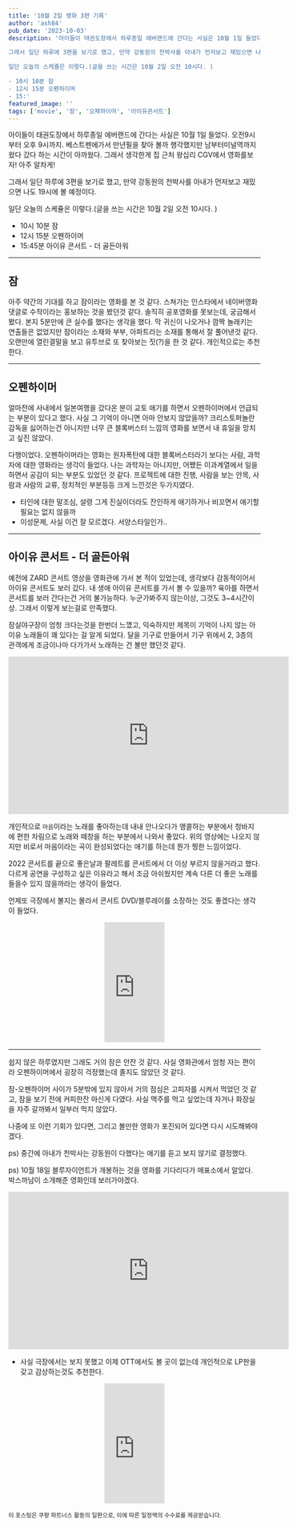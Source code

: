 ```yaml
---
title: '10월 2일 영화 3편 기록'
author: 'ash84'
pub_date: '2023-10-03'
description: '아이들이 태권도장에서 하루종일 에버랜드에 간다는 사실은 10월 1일 들었다. 오전9시부터 오후 9시까지. 베스트펜에가서 만년필을 찾아 볼까 행각했지만 남부터미널역까지 왔다 갔다 하는 시간이 아까웠다. 그래서 생각한게 집 근처 왕십리 CGV에서 영화를보자! 아주 알차게!

그래서 일단 하루에 3편을 보기로 했고, 만약 강동원의 천박사를 아내가 먼저보고 재밌으면 나도 19시에 볼 예정이다. 

일단 오늘의 스케쥴은 이렇다.(글을 쓰는 시간은 10월 2일 오전 10시다. ) 

- 10시 10분 잠
- 12시 15분 오펜하이머
- 15:'
featured_image: ''
tags: ['movie', '잠', '오페하이머', '아이유콘서트']
---
```


아이들이 태권도장에서 하루종일 에버랜드에 간다는 사실은 10월 1일 들었다. 오전9시부터 오후 9시까지. 베스트펜에가서 만년필을 찾아 볼까 행각했지만 남부터미널역까지 왔다 갔다 하는 시간이 아까웠다. 그래서 생각한게 집 근처 왕십리 CGV에서 영화를보자! 아주 알차게!

그래서 일단 하루에 3편을 보기로 했고, 만약 강동원의 천박사를 아내가 먼저보고 재밌으면 나도 19시에 볼 예정이다. 

일단 오늘의 스케쥴은 이렇다.(글을 쓰는 시간은 10월 2일 오전 10시다. ) 

- 10시 10분 잠
- 12시 15분 오펜하이머
- 15:45분 아이유 콘서트 - 더 골든아워 

---

## 잠 

아주 약간의 기대를 하고 잠이라는 영화를 본 것 같다. 스쳐가는 인스타에서 네이버영화 댓글로 수작이라는 홍보하는 것을 봤던것 같다. 솔직히 공포영화를 못보는데, 궁금해서봤다. 본지 5분만에 큰 실수를 했다는 생각을 했다. 막 귀신이 나오거나 깜짝 놀래키는 연출들은 없었지만 잠이라는 소재와 부부, 아파트라는 소재를 통해서 잘 풀어낸것 같다. 오랜만에 열린결말을 보고 유투브로 또 찾아보는 짓(?)을 한 것 같다. 개인적으로는 추천한다. 

--- 
## 오펜하이머 

얼마전에 사내에서 일본여행을 갔다온 분이 교토 애기를 하면서 오펜하이머에서 언급되는 부분이 있다고 했다. 사실 그 기억이 아니면 아마 안보지 않았을까? 크리스토퍼놀란 감독을 싫어하는건 아니지만 너무 큰 블록버스터 느낌의 영화를 보면서 내 휴일을 망치고 싶진 않았다. 

다행이었다. 오펜하이머라는 영화는 원자폭탄에 대한 블록버스터라기 보다는 사람, 과학자에 대한 영화라는 생각이 들었다. 나는 과학자는 아니지만, 어쨌든 이과계열에서 일을 하면서 공감이 되는 부분도 있었던 것 같다. 프로젝트에 대한 진행, 사람을 보는 안목, 사람과 사람의 교류, 정치적인 부분등등  크게 느낀것은 두가지였다.  

- 타인에 대한 말조심, 설령 그게 진실이더라도 잔인하게 애기하거나 비꼬면서 애기할 필요는 없지 않을까
- 이성문제, 사실 이건 잘 모르겠다. 서양스타일인가.. 

--- 

## 아이유 콘서트  - 더 골든아워

예전에 ZARD 콘서트 영상을 영화관에 가서 본 적이 있었는데, 생각보다 감동적이어서 아이유 콘서트도 보러 갔다. 내 생애 아이유 콘서트를 가서 볼 수 있을까? 육아를 하면서 콘서트를 보러 간다는건 거의 불가능하다. 누군가봐주지 않는이상, 그것도 3~4시간이상. 그래서 이렇게 보는걸로 만족했다. 

잠실야구장이 엄청 크다는것을 한번더 느꼈고, 익숙하지만 제목이 기억이 나지 않는 아이유 노래들이 꽤 있다는 걸 알게 되었다. 달을 기구로 만들어서 기구 위에서 2, 3층의 관객에게 조금이나마 다가가서 노래하는 건 볼만 했던것 같다. 

<iframe width="560" height="315" src="https://www.youtube.com/embed/SQ8u_qrOLLw?si=GZ1sZaTfNZW8FTtO&amp;controls=0" title="YouTube video player" frameborder="0" allow="accelerometer; autoplay; clipboard-write; encrypted-media; gyroscope; picture-in-picture; web-share" allowfullscreen></iframe>


개인적으로  `마음`이라는 노래를 좋아하는데 내내 안나오다가 앵콜하는 부분에서 청바지에 편한 차림으로 노래와 떼창을 하는 부분에서 나와서 좋았다. 위의 영상에는 나오지 않지만 비로서 마음이라는 곡이 완성되었다는 애기를 하는데 뭔가 찡한 느낌이었다. 

2022 콘서트를 끝으로 좋은날과 팔레트를 콘서트에서 더 이상 부르지 않을거라고 했다. 다르게 공연을 구성하고 싶은 이유라고 해서 조금 아쉬웠지만 계속 다른 더 좋은 노래를 들을수 있지 않을까라는 생각이 들었다. 

언제또 극장에서 볼지는 몰라서 콘서트 DVD/블루레이를 소장하는 것도 좋겠다는 생각이 들었다. 

<center>
<iframe src="https://coupa.ng/chcE9S" width="120" height="240" frameborder="0" scrolling="no" referrerpolicy="unsafe-url" browsingtopics></iframe>
</center>


--- 

쉽지 않은 하루였지만 그래도 거의 잠은 안잔 것 같다. 사실 영화관에서 엄청 자는 편이라 오펜하이머에서 굉장히 걱정했는데 졸지도 않았던 것 같다. 

잠-오펜하이머 사이가 5분밖에 있지 않아서 거의 점심은 고피자를 시켜서 먹었던 것 같고, 잠을 보기 전에 커피한잔 마신게 다였다. 사실 맥주를 먹고 싶었는데 자거나 화장실을 자주 갈까봐서 일부러 먹지 않았다. 

나중에 또 이런 기회가 있다면, 그리고 볼만한 영화가 포진되어 있다면 다시 시도해봐야겠다. 

ps) 중간에 아내가 천박사는 강동원이 다했다는 애기를 듣고 보지 않기로 결정했다. 

ps) 10월 18일 블루자이언트가 개봉하는 것을 영화를 기다리다가 매표소에서 알았다. 박스까남이 소개해준 영화인데 보러가야겠다. 

<iframe width="560" height="315" src="https://www.youtube.com/embed/jGh0xS5i5EA?si=dqbDasBBYncXQSLZ&amp;controls=0" title="YouTube video player" frameborder="0" allow="accelerometer; autoplay; clipboard-write; encrypted-media; gyroscope; picture-in-picture; web-share" allowfullscreen></iframe>

- 사실 극장에서는 보지 못했고 이제  OTT에서도 볼 곳이 없는데 개인적으로 LP판을 갖고 감상하는것도 추천한다. 

<center>
<iframe src="https://coupa.ng/chcE7N" width="120" height="240" frameborder="0" scrolling="no" referrerpolicy="unsafe-url" browsingtopics></iframe>
</center>

<small>이 포스팅은 쿠팡 파트너스 활동의 일환으로, 이에 따른 일정액의 수수료를 제공받습니다.</small>
